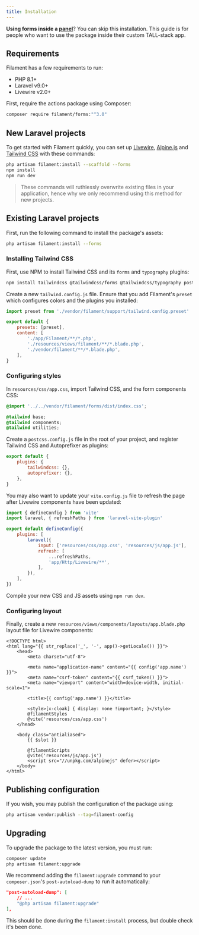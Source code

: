```yaml
---
title: Installation
---
```


**Using forms inside a [panel](../panels)**? You can skip this installation. This guide is for people who want to use the package inside their custom TALL-stack app.

## Requirements

Filament has a few requirements to run:

- PHP 8.1+
- Laravel v9.0+
- Livewire v2.0+

First, require the actions package using Composer:

```bash
composer require filament/forms:"^3.0"
```

## New Laravel projects

To get started with Filament quickly, you can set up [Livewire](https://laravel-livewire.com), [Alpine.js](https://alpinejs.dev) and [Tailwind CSS](https://tailwindcss.com) with these commands:

```bash
php artisan filament:install --scaffold --forms
npm install
npm run dev
```

> These commands will ruthlessly overwrite existing files in your application, hence why we only recommend using this method for new projects.

## Existing Laravel projects

First, run the following command to install the package's assets:

```bash
php artisan filament:install --forms
```

### Installing Tailwind CSS

First, use NPM to install Tailwind CSS and its `forms` and `typography` plugins:

```bash
npm install tailwindcss @tailwindcss/forms @tailwindcss/typography postcss --save-dev
```

Create a new `tailwind.config.js` file. Ensure that you add Filament's `preset` which configures colors and the plugins you installed:

```js
import preset from './vendor/filament/support/tailwind.config.preset'

export default {
    presets: [preset],
    content: [
        './app/Filament/**/*.php',
        './resources/views/filament/**/*.blade.php',
        './vendor/filament/**/*.blade.php',
    ],
}
```

### Configuring styles

In `resources/css/app.css`, import Tailwind CSS, and the form components CSS:

```css
@import '../../vendor/filament/forms/dist/index.css';

@tailwind base;
@tailwind components;
@tailwind utilities;
```

Create a `postcss.config.js` file in the root of your project, and register Tailwind CSS and Autoprefixer as plugins:

```js
export default {
    plugins: {
        tailwindcss: {},
        autoprefixer: {},
    },
}
```

You may also want to update your `vite.config.js` file to refresh the page after Livewire components have been updated:

```js
import { defineConfig } from 'vite'
import laravel, { refreshPaths } from 'laravel-vite-plugin'

export default defineConfig({
    plugins: [
        laravel({
            input: ['resources/css/app.css', 'resources/js/app.js'],
            refresh: [
                ...refreshPaths,
                'app/Http/Livewire/**',
            ],
        }),
    ],
})
```

Compile your new CSS and JS assets using `npm run dev`.

### Configuring layout

Finally, create a new `resources/views/components/layouts/app.blade.php` layout file for Livewire components:

```blade
<!DOCTYPE html>
<html lang="{{ str_replace('_', '-', app()->getLocale()) }}">
    <head>
        <meta charset="utf-8">

        <meta name="application-name" content="{{ config('app.name') }}">
        <meta name="csrf-token" content="{{ csrf_token() }}">
        <meta name="viewport" content="width=device-width, initial-scale=1">

        <title>{{ config('app.name') }}</title>

        <style>[x-cloak] { display: none !important; }</style>
        @filamentStyles
        @vite('resources/css/app.css')
    </head>

    <body class="antialiased">
        {{ $slot }}

        @filamentScripts
        @vite('resources/js/app.js')
        <script src="//unpkg.com/alpinejs" defer></script>
    </body>
</html>
```

## Publishing configuration

If you wish, you may publish the configuration of the package using:

```bash
php artisan vendor:publish --tag=filament-config
```

## Upgrading

To upgrade the package to the latest version, you must run:

```bash
composer update
php artisan filament:upgrade
```

We recommend adding the `filament:upgrade` command to your `composer.json`'s `post-autoload-dump` to run it automatically:

```json
"post-autoload-dump": [
    // ...
    "@php artisan filament:upgrade"
],
```

This should be done during the `filament:install` process, but double check it's been done.
